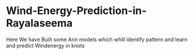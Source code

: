 # Wind-Energy-Prediction-in-Rayalaseema
Here We have Built some Ann models which whill identify pattern and learn and predict Windenergy in knots
